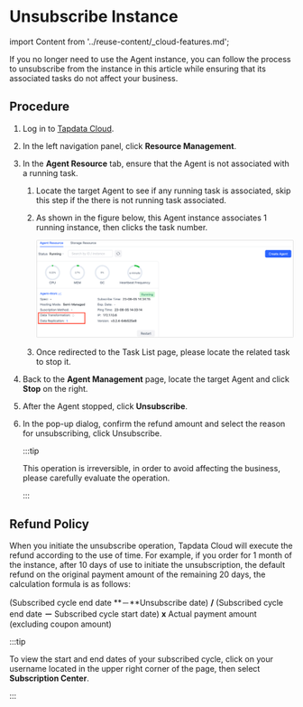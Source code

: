 # Unsubscribe Instance

import Content from '../reuse-content/_cloud-features.md';

<Content />

If you no longer need to use the Agent instance, you can follow the process to unsubscribe from the instance in this article while ensuring that its associated tasks do not affect your business.

## Procedure

1. Log in to [Tapdata Cloud](https://cloud.tapdata.io/).

2. In the left navigation panel, click **Resource Management**.

3. In the **Agent Resource** tab, ensure that the Agent is not associated with a running task.

   1. Locate the target Agent to see if any running task is associated, skip this step if the there is not running task associated.

   2. As shown in the figure below, this Agent instance associates 1 running instance, then clicks the task number.

      ![Associated Task(s)](../images/agent_related_tasks.png)

   3. Once redirected to the Task List page, please locate the related task to stop it.

4. Back to the **Agent Management** page, locate the target Agent and click **Stop** on the right.

5. After the Agent stopped, click **Unsubscribe**.

6. In the pop-up dialog, confirm the refund amount and select the reason for unsubscribing, click Unsubscribe.

   :::tip

   This operation is irreversible, in order to avoid affecting the business, please carefully evaluate the operation.

   :::


## Refund Policy

When you initiate the unsubscribe operation, Tapdata Cloud will execute the refund according to the use of time. For example, if you order for 1 month of the instance, after 10 days of use to initiate the unsubscription, the default refund on the original payment amount of the remaining 20 days, the calculation formula is as follows:

(Subscribed cycle end date **－**Unsubscribe date) **/** (Subscribed cycle end date **－** Subscribed cycle start date) **x** Actual payment amount (excluding coupon amount)

:::tip

To view the start and end dates of your subscribed cycle, click on your username located in the upper right corner of the page, then select **Subscription Center**.

:::

